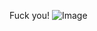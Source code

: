 Fuck you!
![Image](https://github.com/user-attachments/assets/318acc4d-7d81-4bd7-9deb-5db67cc10dfd)
